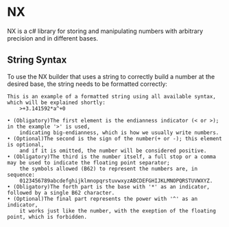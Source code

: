 # NX

NX is a c# library for storing and manipulating numbers with arbitrary precision and in different bases.

## String Syntax

To use the NX builder that uses a string to correctly build a number at the desired base, the string needs to be formatted correctly:

	This is an example of a formatted string using all available syntax,
	which will be explained shortly:
		>+3.141592*a^+0
	
	• (Obligatory)The first element is the endianness indicator (< or >); in the example '>' is used,
		indicating big-endianness, which is how we usually write numbers.
	• (Optional)The second is the sign of the number(+ or -); this element is optional,
		and if it is omitted, the number will be considered positive.
	• (Obligatory)The third is the number itself, a full stop or a comma may be used to indicate the floating point separator;
		the symbols allowed (B62) to represent the numbers are, in sequence: 
		0123456789abcdefghijklmnopqrstuvwxyzABCDEFGHIJKLMNOPQRSTUVWXYZ.
	• (Obligatory)The forth part is the base with '*' as an indicator, followed by a single B62 character.
	• (Optional)The final part represents the power with '^' as an indicator,
		it works just like the number, with the exeption of the floating point, which is forbidden.
